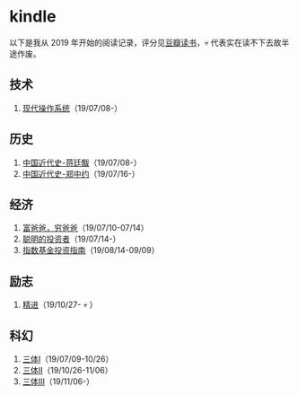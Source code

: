 # kindle
以下是我从 2019 年开始的阅读记录，评分见[豆瓣读书]，:skull: 代表实在读不下去故半途作废。

## 技术
1. [现代操作系统]（19/07/08-）

## 历史
1. [中国近代史-蒋廷黻]（19/07/08-）
2. [中国近代史-郑中约]（19/07/16-）

## 经济
1. [富爸爸，穷爸爸]（19/07/10-07/14）
2. [聪明的投资者]（19/07/14-）
3. [指数基金投资指南]（19/08/14-09/09）

## 励志
1. [精进]（19/10/27- :skull: ）

## 科幻
1. [三体I]（19/07/09-10/26）
2. [三体II]（19/10/26-11/06）
3. [三体III]（19/11/06-）


[现代操作系统]: https://book.douban.com/subject/3852290/
[中国近代史-蒋廷黻]: https://book.douban.com/subject/1823751/
[中国近代史-郑中约]: https://book.douban.com/subject/24742626/
[富爸爸，穷爸爸]: https://book.douban.com/subject/1033778/
[聪明的投资者]: https://book.douban.com/subject/26752026/
[指数基金投资指南]: https://book.douban.com/subject/27204860/
[三体I]: https://book.douban.com/subject/2567698/
[三体II]: https://book.douban.com/subject/3066477/
[三体III]: https://book.douban.com/subject/5363767/
[精进]: https://book.douban.com/subject/26761696/
[豆瓣读书]: https://book.douban.com/people/48061693/collect